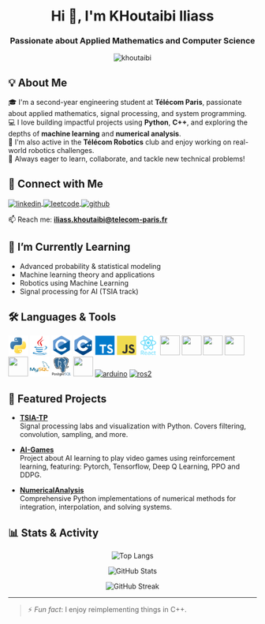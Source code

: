 <h1 align="center">Hi 👋, I'm KHoutaibi Iliass</h1>
<h3 align="center">Passionate about Applied Mathematics and Computer Science</h3>

<p align="center">
  <img src="https://komarev.com/ghpvc/?username=khoutaibi&label=Profile%20views&color=0e75b6&style=flat" alt="khoutaibi" />
</p>

## 💡 About Me

🎓 I'm a second-year engineering student at **Télécom Paris**, passionate about applied mathematics, signal processing, and system programming.  
💻 I love building impactful projects using **Python**, **C++**, and exploring the depths of **machine learning** and **numerical analysis**.  
🤖 I'm also active in the **Télécom Robotics** club and enjoy working on real-world robotics challenges.  
🚀 Always eager to learn, collaborate, and tackle new technical problems!

## 🔗 Connect with Me

<p align="left">
  <a href="https://linkedin.com/in/iliass-khoutaibi-408439290" target="blank">
    <img align="center" src="https://cdn.jsdelivr.net/npm/simple-icons@v3/icons/linkedin.svg" alt="linkedin" height="30" width="40" />
  </a>
  <a href="https://leetcode.com/khoutaibi" target="blank">
    <img align="center" src="https://raw.githubusercontent.com/rahuldkjain/github-profile-readme-generator/master/src/images/icons/Social/leet-code.svg" alt="leetcode" height="30" width="40" />
  </a>
  <a href="https://github.com/khoutaibi" target="blank">
    <img align="center" src="https://cdn.jsdelivr.net/npm/simple-icons@v3/icons/github.svg" alt="github" height="30" width="40" />
  </a>
</p>

📫 Reach me: **iliass.khoutaibi@telecom-paris.fr**

## 🧠 I’m Currently Learning

- Advanced probability & statistical modeling  
- Machine learning theory and applications  
- Robotics using Machine Learning 
- Signal processing for AI (TSIA track)

## 🛠 Languages & Tools

<p align="left">
  <a href="https://www.python.org" target="_blank"><img src="https://raw.githubusercontent.com/devicons/devicon/master/icons/python/python-original.svg" width="40" height="40"/></a>
  <a href="https://www.java.com" target="_blank"><img src="https://raw.githubusercontent.com/devicons/devicon/master/icons/java/java-original.svg" width="40" height="40"/></a>
  <a href="https://www.cprogramming.com/" target="_blank"><img src="https://raw.githubusercontent.com/devicons/devicon/master/icons/c/c-original.svg" width="40" height="40"/></a>
  <a href="http://cppreference.com/" target="_blank"><img src="https://raw.githubusercontent.com/devicons/devicon/master/icons/cplusplus/cplusplus-original.svg" width="40" height="40"/></a>
  <a href="https://www.typescriptlang.org/" target="_blank"><img src="https://raw.githubusercontent.com/devicons/devicon/master/icons/typescript/typescript-original.svg" width="40" height="40"/></a>
  <a href="https://www.javascript.com/" target="_blank"><img src="https://raw.githubusercontent.com/devicons/devicon/master/icons/javascript/javascript-original.svg" width="40" height="40"/></a>
  <a href="https://reactjs.org/" target="_blank"><img src="https://raw.githubusercontent.com/devicons/devicon/master/icons/react/react-original-wordmark.svg" width="40" height="40"/></a>
  <a href="https://pytorch.org/" target="_blank"><img src="https://www.vectorlogo.zone/logos/pytorch/pytorch-icon.svg" width="40" height="40"/></a>
  <a href="https://www.tensorflow.org" target="_blank"><img src="https://www.vectorlogo.zone/logos/tensorflow/tensorflow-icon.svg" width="40" height="40"/></a>
  <a href="https://scikit-learn.org/" target="_blank"><img src="https://upload.wikimedia.org/wikipedia/commons/0/05/Scikit_learn_logo_small.svg" width="40" height="40"/></a>
  <a href="https://pandas.pydata.org/" target="_blank"><img src="https://pandas.pydata.org/static/img/pandas_mark.svg" width="40" height="40"/></a>
  <a href="https://opencv.org/" target="_blank"><img src="https://www.vectorlogo.zone/logos/opencv/opencv-icon.svg" width="40" height="40"/></a>
  <a href="https://www.mysql.com/" target="_blank"><img src="https://raw.githubusercontent.com/devicons/devicon/master/icons/mysql/mysql-original-wordmark.svg" width="40" height="40"/></a>
  <a href="https://www.postgresql.org" target="_blank"><img src="https://raw.githubusercontent.com/devicons/devicon/master/icons/postgresql/postgresql-original-wordmark.svg" width="40" height="40"/></a>
  <a href="https://git-scm.com/" target="_blank"><img src="https://www.vectorlogo.zone/logos/git-scm/git-scm-icon.svg" width="40" height="40"/></a>
  <a href="https://www.arduino.cc/" target="_blank"><img src="https://cdn.worldvectorlogo.com/logos/arduino-1.svg" alt="arduino" width="40" height="40"/></a>
  <a href="https://www.ros.org/" target="_blank"><img src="https://upload.wikimedia.org/wikipedia/commons/b/bb/Ros_logo.svg" alt="ros2" width="80" height="50"/></a>
</p>

## 📂 Featured Projects

- [**TSIA-TP**](https://github.com/KHOUTAIBI/TSIA-TP)  
  Signal processing labs and visualization with Python. Covers filtering, convolution, sampling, and more.

- [**AI-Games**](https://github.com/KHOUTAIBI/AI-games)  
  Project about AI learning to play video games using reinforcement learning, featuring: Pytorch, Tensorflow, Deep Q Learning, PPO and DDPG.

- [**NumericalAnalysis**](https://github.com/KHOUTAIBI/NumericalAnalysis)  
  Comprehensive Python implementations of numerical methods for integration, interpolation, and solving systems.

## 📊 Stats & Activity

<p align="center">
  <img src="https://github-readme-stats.vercel.app/api/top-langs?username=khoutaibi&show_icons=true&locale=en&layout=compact" alt="Top Langs" />
</p>

<p align="center">
  <img src="https://github-readme-stats.vercel.app/api?username=khoutaibi&show_icons=true&locale=en" alt="GitHub Stats" />
</p>

<p align="center">
  <img src="https://github-readme-streak-stats.herokuapp.com/?user=khoutaibi" alt="GitHub Streak" />
</p>

---

> ⚡ _Fun fact_: I enjoy reimplementing things in C++.

